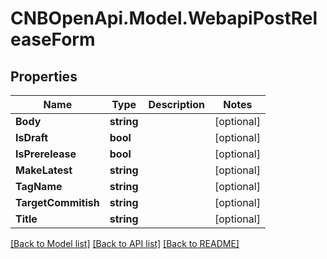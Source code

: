 # CNBOpenApi.Model.WebapiPostReleaseForm

## Properties

Name | Type | Description | Notes
------------ | ------------- | ------------- | -------------
**Body** | **string** |  | [optional] 
**IsDraft** | **bool** |  | [optional] 
**IsPrerelease** | **bool** |  | [optional] 
**MakeLatest** | **string** |  | [optional] 
**TagName** | **string** |  | [optional] 
**TargetCommitish** | **string** |  | [optional] 
**Title** | **string** |  | [optional] 

[[Back to Model list]](../../README.md#documentation-for-models) [[Back to API list]](../../README.md#documentation-for-api-endpoints) [[Back to README]](../../README.md)

